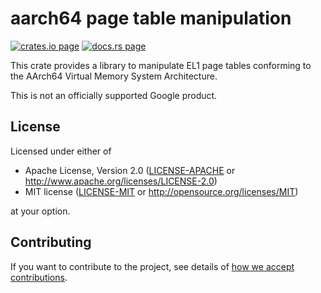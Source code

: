 # aarch64 page table manipulation

[![crates.io page](https://img.shields.io/crates/v/aarch64-paging.svg)](https://crates.io/crates/aarch64-paging)
[![docs.rs page](https://docs.rs/aarch64-paging/badge.svg)](https://docs.rs/aarch64-paging)

This crate provides a library to manipulate EL1 page tables conforming to the AArch64 Virtual Memory
System Architecture.

This is not an officially supported Google product.

## License

Licensed under either of

- Apache License, Version 2.0
  ([LICENSE-APACHE](LICENSE-APACHE) or http://www.apache.org/licenses/LICENSE-2.0)
- MIT license
  ([LICENSE-MIT](LICENSE-MIT) or http://opensource.org/licenses/MIT)

at your option.

## Contributing

If you want to contribute to the project, see details of
[how we accept contributions](CONTRIBUTING.md).
